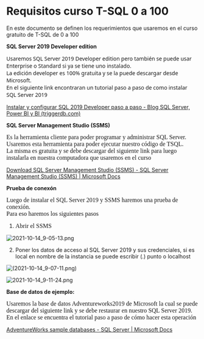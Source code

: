 # **Requisitos curso T-SQL 0 a 100**

En este documento se definen los requerimientos que usaremos en el curso gratuito de T-SQL de 0 a 100

**SQL Server 2019 Developer edition**

<span style="font-size: 10.5pt; font-family: &quot;Segoe UI&quot;, sans-serif;">Usaremos SQL Server 2019 Developer edition pero también se puede usar Enterprise o Standard si ya se tiene uno instalado.<br></span><span style="font-family: &quot;Segoe UI&quot;, sans-serif; font-size: 10.5pt;">La edición developer es 100% gratuita y se la puede descargar desde Microsoft.<br></span><span style="font-family: &quot;Segoe UI&quot;, sans-serif; font-size: 10.5pt;">En el siguiente link encontraran un tutorial paso a paso de como instalar SQL Server 2019</span>

[Instalar y configurar SQL 2019 Developer paso a paso - Blog SQL Server, Power BI y BI (triggerdb.com)](https://blogs.triggerdb.com/2021/06/02/instalar-y-configurar-sql-2019-developer-paso-a-paso/)

**SQL Server Management Studio (SSMS)**

<span style="font-size:12.0pt;font-family:&quot;Times New Roman&quot;,serif;mso-fareast-font-family:
&quot;Times New Roman&quot;;mso-fareast-language:ES-AR">Es la herramienta cliente para poder programar y administrar SQL Server.<br></span><span style="font-family: &quot;Times New Roman&quot;, serif; font-size: 12pt;">Usaremos esta herramienta para poder ejecutar nuestro código de TSQL.<br></span><span style="font-family: &quot;Times New Roman&quot;, serif; font-size: 12pt;">La misma es gratuita y se debe descargar del siguiente link para luego instalarla en nuestra computadora que usaremos en el curso</span>

[Download SQL Server Management Studio (SSMS) - SQL Server Management Studio (SSMS) | Microsoft Docs](https://docs.microsoft.com/en-us/sql/ssms/download-sql-server-management-studio-ssms?view=sql-server-ver15)

**Prueba de conexón**

<span style="font-size:12.0pt;font-family:&quot;Times New Roman&quot;,serif;mso-fareast-font-family:
&quot;Times New Roman&quot;;mso-fareast-language:ES-AR">Luego de instalar el SQL Server 2019 y SSMS haremos una prueba de conexión.<br></span><span style="font-family: &quot;Times New Roman&quot;, serif; font-size: 12pt;">Para eso haremos los siguientes pasos</span>

1. <span style="font-family: &quot;Times New Roman&quot;, serif; font-size: 12pt;">Abrir el SSMS&nbsp;</span> 

![2021-10-14_9-05-13.png](attachment:image.png)

2. Poner los datos de acceso al SQL Server 2019 y sus credenciales, si es local en nombre de la instancia se puede escribir (.) punto o localhost

![(2021-10-14_9-07-11.png)](attachment:image0.png)

![2021-10-14_9-11-24.png](attachment:image0.png)

**Base de datos de ejemplo:**

<span style="font-size:12.0pt;font-family:&quot;Times New Roman&quot;,serif;mso-fareast-font-family:
&quot;Times New Roman&quot;;mso-fareast-language:ES-AR">Usaremos la base de datos Adventureworks2019 de Microsoft la cual se puede descargar del siguiente link y se debe restaurar en nuestro SQL Server 2019.<br></span><span style="font-family: &quot;Times New Roman&quot;, serif; font-size: 12pt;">En el enlace se encuentra el tutorial paso a paso de cómo hacer esta operación</span>

  

[AdventureWorks sample databases - SQL Server | Microsoft Docs](https://docs.microsoft.com/en-us/sql/samples/adventureworks-install-configure?view=sql-server-ver15&tabs=ssms)
